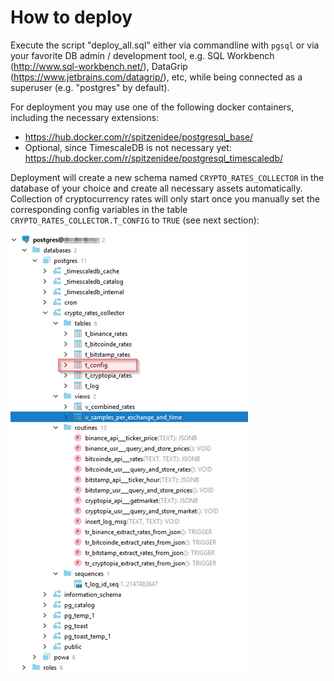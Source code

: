 # How to deploy
Execute the script "deploy_all.sql" either via commandline with `pgsql` or via your favorite DB admin / development tool, e.g. SQL Workbench (http://www.sql-workbench.net/), DataGrip (https://www.jetbrains.com/datagrip/), etc, while being connected as a superuser (e.g. "postgres" by default).

For deployment you may use one of the following docker containers, including the necessary extensions:
* https://hub.docker.com/r/spitzenidee/postgresql_base/
* Optional, since TimescaleDB is not necessary yet: https://hub.docker.com/r/spitzenidee/postgresql_timescaledb/

Deployment will create a new schema named `CRYPTO_RATES_COLLECTOR` in the database of your choice and create all necessary assets automatically. Collection of cryptocurrency rates will only start once you manually set the corresponding config variables in the table `CRYPTO_RATES_COLLECTOR.T_CONFIG` to `TRUE` (see next section):

![crypto_rates_collector schema overview](docs/images/schema_overview.png)